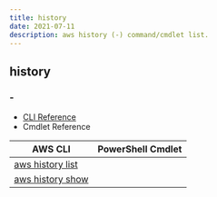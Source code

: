 ```yaml
---
title: history
date: 2021-07-11
description: aws history (-) command/cmdlet list.
---
```


## history

### -

* [CLI Reference](https://docs.aws.amazon.com/cli/latest/reference/history/index.html)
* Cmdlet Reference

|AWS CLI|PowerShell Cmdlet|
|----|----|
|[aws history list](https://docs.aws.amazon.com/cli/latest/reference/history/list.html)||
|[aws history show](https://docs.aws.amazon.com/cli/latest/reference/history/show.html)||

